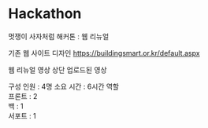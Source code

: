 # Hackathon
멋쟁이 사자처럼 해커톤 : 웹 리뉴얼

기존 웹 사이트 디자인
https://buildingsmart.or.kr/default.aspx

웹 리뉴얼 영상
상단 업로드된 영상

구성 인원 : 4명 
소요 시간 : 6시간
역할  
프론트 : 2  
백 : 1  
서포트 : 1  
